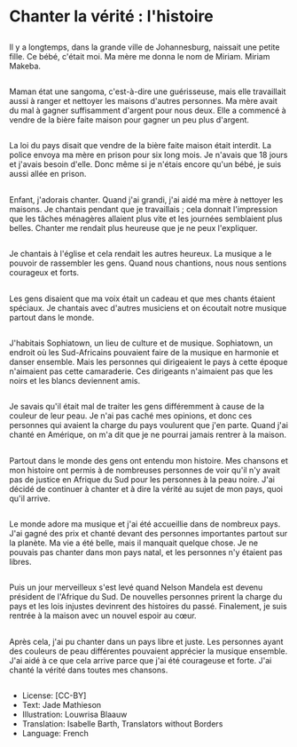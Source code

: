 # Chanter la vérité : l'histoire

##
Il y a longtemps, dans la grande
ville de Johannesburg, naissait
une petite fille. Ce bébé, c'était
moi. Ma mère me donna le nom
de Miriam. Miriam Makeba.

##
Maman état une sangoma,
c'est-à-dire une guérisseuse,
mais elle travaillait aussi à
ranger et nettoyer les maisons
d'autres personnes. Ma mère
avait du mal à gagner
suffisamment d'argent pour
nous deux. Elle a commencé à
vendre de la bière faite maison
pour gagner un peu plus
d'argent.

##
La loi du pays disait que vendre
de la bière faite maison était
interdit. La police envoya ma
mère en prison pour six long
mois. Je n'avais que 18 jours et
j'avais besoin d'elle. Donc
même si je n'étais encore qu'un
bébé, je suis aussi allée en
prison.

##
Enfant, j'adorais chanter. Quand
j'ai grandi, j'ai aidé ma mère à
nettoyer les maisons. Je
chantais pendant que je
travaillais ; cela donnait
l'impression que les tâches
ménagères allaient plus vite et
les journées semblaient plus
belles. Chanter me rendait plus
heureuse que je ne peux
l'expliquer.

##
Je chantais à l'église et cela
rendait les autres heureux. La
musique a le pouvoir de
rassembler les gens. Quand
nous chantions, nous nous
sentions courageux et forts.

##
Les gens disaient que ma voix
était un cadeau et que mes
chants étaient spéciaux. Je
chantais avec d'autres
musiciens et on écoutait notre
musique partout dans le
monde.

##
J'habitais Sophiatown, un lieu
de culture et de musique.
Sophiatown, un endroit où les
Sud-Africains pouvaient faire de
la musique en harmonie et
danser ensemble. Mais les
personnes qui dirigeaient le
pays à cette époque n'aimaient
pas cette camaraderie. Ces
dirigeants n'aimaient pas que
les noirs et les blancs
deviennent amis.

##
Je savais qu'il était mal de
traiter les gens différemment à
cause de la couleur de leur
peau. Je n'ai pas caché mes
opinions, et donc ces personnes
qui avaient la charge du pays
voulurent que j'en parte. Quand
j'ai chanté en Amérique, on m'a
dit que je ne pourrai jamais
rentrer à la maison.

##
Partout dans le monde des gens
ont entendu mon histoire. Mes
chansons et mon histoire ont
permis à de nombreuses
personnes de voir qu'il n'y avait
pas de justice en Afrique du Sud
pour les personnes à la peau
noire. J'ai décidé de continuer à
chanter et à dire la vérité au
sujet de mon pays, quoi qu'il
arrive.

##
Le monde adore ma musique et
j'ai été accueillie dans de
nombreux pays. J'ai gagné des
prix et chanté devant des
personnes importantes partout
sur la planète. Ma vie a été
belle, mais il manquait quelque
chose. Je ne pouvais pas
chanter dans mon pays natal,
et les personnes n'y étaient pas
libres.

##
Puis un jour merveilleux s'est
levé quand Nelson Mandela est
devenu président de l'Afrique
du Sud. De nouvelles personnes
prirent la charge du pays et les
lois injustes devinrent des
histoires du passé. Finalement,
je suis rentrée à la maison avec
un nouvel espoir au cœur.

##
Après cela, j'ai pu chanter dans
un pays libre et juste. Les
personnes ayant des couleurs
de peau différentes pouvaient
apprécier la musique ensemble.
J'ai aidé à ce que cela arrive
parce que j'ai été courageuse et
forte. J'ai chanté la vérité dans
toutes mes chansons.

##
* License: [CC-BY]
* Text: Jade Mathieson
* Illustration: Louwrisa Blaauw
* Translation: Isabelle Barth, Translators without Borders
* Language: French
